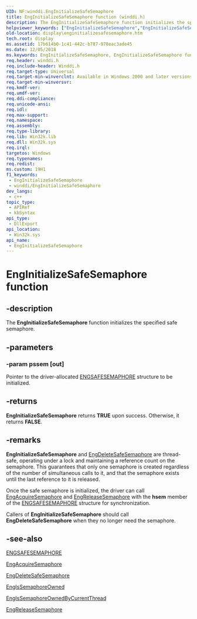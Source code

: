 ```yaml
---
UID: NF:winddi.EngInitializeSafeSemaphore
title: EngInitializeSafeSemaphore function (winddi.h)
description: The EngInitializeSafeSemaphore function initializes the specified safe semaphore.
helpviewer_keywords: ["EngInitializeSafeSemaphore","EngInitializeSafeSemaphore function [Display Devices]","display.enginitializesafesemaphore","gdifncs_92f07217-a6d2-4996-99a9-eb289a713e19.xml","winddi/EngInitializeSafeSemaphore"]
old-location: display\enginitializesafesemaphore.htm
tech.root: display
ms.assetid: 17b614b0-1c41-442c-b787-978eac3ade45
ms.date: 12/05/2018
ms.keywords: EngInitializeSafeSemaphore, EngInitializeSafeSemaphore function [Display Devices], display.enginitializesafesemaphore, gdifncs_92f07217-a6d2-4996-99a9-eb289a713e19.xml, winddi/EngInitializeSafeSemaphore
req.header: winddi.h
req.include-header: Winddi.h
req.target-type: Universal
req.target-min-winverclnt: Available in Windows 2000 and later versions of the Windows operating systems.
req.target-min-winversvr: 
req.kmdf-ver: 
req.umdf-ver: 
req.ddi-compliance: 
req.unicode-ansi: 
req.idl: 
req.max-support: 
req.namespace: 
req.assembly: 
req.type-library: 
req.lib: Win32k.lib
req.dll: Win32k.sys
req.irql: 
targetos: Windows
req.typenames: 
req.redist: 
ms.custom: 19H1
f1_keywords:
 - EngInitializeSafeSemaphore
 - winddi/EngInitializeSafeSemaphore
dev_langs:
 - c++
topic_type:
 - APIRef
 - kbSyntax
api_type:
 - DllExport
api_location:
 - Win32k.sys
api_name:
 - EngInitializeSafeSemaphore
---
```


# EngInitializeSafeSemaphore function


## -description

The <b>EngInitializeSafeSemaphore</b> function initializes the specified safe semaphore.

## -parameters

### -param pssem [out]

Pointer to the driver-allocated <a href="https://docs.microsoft.com/windows/desktop/api/winddi/ns-winddi-engsafesemaphore">ENGSAFESEMAPHORE</a> structure to be initialized.

## -returns

<b>EngInitializeSafeSemaphore</b> returns <b>TRUE</b> upon success. Otherwise, it returns <b>FALSE</b>.

## -remarks

<b>EngInitializeSafeSemaphore</b> and <a href="https://docs.microsoft.com/windows/desktop/api/winddi/nf-winddi-engdeletesafesemaphore">EngDeleteSafeSemaphore</a> are thread-safe, operating under a lock and maintaining a reference count on the semaphore. This guarantees that only one semaphore is created regardless of the number of simultaneous calls to it, and that the semaphore exists until the last reference to it is released.

Once the safe semaphore is initialized, the driver can call <a href="https://docs.microsoft.com/windows/desktop/api/winddi/nf-winddi-engacquiresemaphore">EngAcquireSemaphore</a> and <a href="https://docs.microsoft.com/windows/desktop/api/winddi/nf-winddi-engreleasesemaphore">EngReleaseSemaphore</a> with the <b>hsem</b> member of the <a href="https://docs.microsoft.com/windows/desktop/api/winddi/ns-winddi-engsafesemaphore">ENGSAFESEMAPHORE</a> structure for synchronization.

Callers of <b>EngInitializeSafeSemaphore</b> should call <b>EngDeleteSafeSemaphore</b> when they no longer need the semaphore.

## -see-also

<a href="https://docs.microsoft.com/windows/desktop/api/winddi/ns-winddi-engsafesemaphore">ENGSAFESEMAPHORE</a>



<a href="https://docs.microsoft.com/windows/desktop/api/winddi/nf-winddi-engacquiresemaphore">EngAcquireSemaphore</a>



<a href="https://docs.microsoft.com/windows/desktop/api/winddi/nf-winddi-engdeletesafesemaphore">EngDeleteSafeSemaphore</a>



<a href="https://docs.microsoft.com/windows/desktop/api/winddi/nf-winddi-engissemaphoreowned">EngIsSemaphoreOwned</a>



<a href="https://docs.microsoft.com/windows/desktop/api/winddi/nf-winddi-engissemaphoreownedbycurrentthread">EngIsSemaphoreOwnedByCurrentThread</a>



<a href="https://docs.microsoft.com/windows/desktop/api/winddi/nf-winddi-engreleasesemaphore">EngReleaseSemaphore</a>

